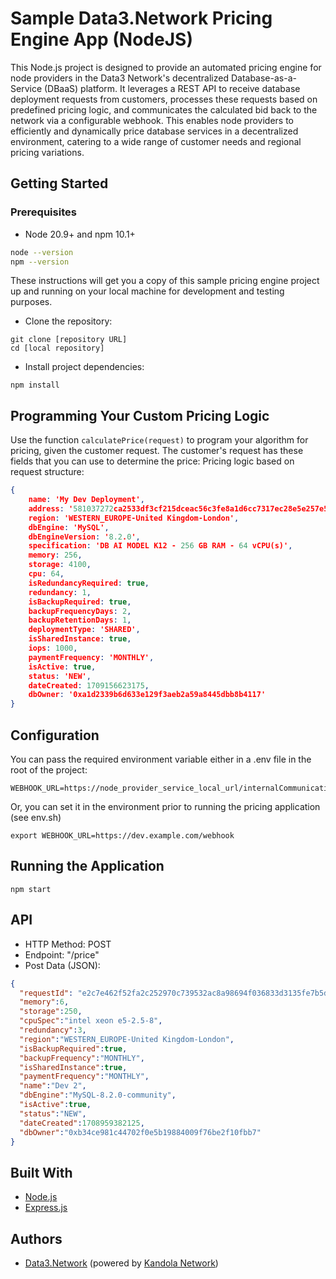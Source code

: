 # Sample Data3.Network Pricing Engine App (NodeJS)

This Node.js project is designed to provide an automated pricing engine for node providers in the Data3 Network's decentralized Database-as-a-Service (DBaaS) platform. It leverages a REST API to receive database deployment requests from customers, processes these requests based on predefined pricing logic, and communicates the calculated bid back to the network via a configurable webhook. This enables node providers to efficiently and dynamically price database services in a decentralized environment, catering to a wide range of customer needs and regional pricing variations.
## Getting Started

### Prerequisites
* Node 20.9+ and npm 10.1+

```bash
node --version
npm --version
```

These instructions will get you a copy of this sample pricing engine project up and running on your local machine for development and testing purposes.
* Clone the repository:
```shell
git clone [repository URL]
cd [local repository]
```
* Install project dependencies:
```shell
npm install
```

## Programming Your Custom Pricing Logic
Use the function `calculatePrice(request)` to program your algorithm for pricing, given the customer request.
The customer's request has these fields that you can use to determine the price:
Pricing logic based on request structure:
```json
{
    name: 'My Dev Deployment',
    address: '581037272ca2533df3cf215dceac56c3fe8a1d6cc7317ec28e5e257e556ed056',
    region: 'WESTERN_EUROPE-United Kingdom-London',
    dbEngine: 'MySQL',
    dbEngineVersion: '8.2.0',
    specification: 'DB AI MODEL K12 - 256 GB RAM - 64 vCPU(s)',
    memory: 256,
    storage: 4100,
    cpu: 64,
    isRedundancyRequired: true,
    redundancy: 1,
    isBackupRequired: true,
    backupFrequencyDays: 2,
    backupRetentionDays: 1,
    deploymentType: 'SHARED',
    isSharedInstance: true,
    iops: 1000,
    paymentFrequency: 'MONTHLY',
    isActive: true,
    status: 'NEW',
    dateCreated: 1709156623175,
    dbOwner: '0xa1d2339b6d633e129f3aeb2a59a8445dbb8b4117'
}
```

## Configuration
You can pass the required environment variable either in a .env file in the root of the project:

```shell
WEBHOOK_URL=https://node_provider_service_local_url/internalCommunication/responseForProposal
```

Or, you can set it in the environment prior to running the pricing application (see env.sh)
```shell
export WEBHOOK_URL=https://dev.example.com/webhook
```


## Running the Application
```shell
npm start
```

## API
* HTTP Method: POST
* Endpoint: "/price"
* Post Data (JSON):
```json
{
  "requestId": "e2c7e462f52fa2c252970c739532ac8a98694f036833d3135fe7b5dea97c4718",
  "memory":6,
  "storage":250,
  "cpuSpec":"intel xeon e5-2.5-8",
  "redundancy":3,
  "region":"WESTERN_EUROPE-United Kingdom-London",
  "isBackupRequired":true,
  "backupFrequency":"MONTHLY",
  "isSharedInstance":true,
  "paymentFrequency":"MONTHLY",
  "name":"Dev 2",
  "dbEngine":"MySQL-8.2.0-community",
  "isActive":true,
  "status":"NEW",
  "dateCreated":1708959382125,
  "dbOwner":"0xb34ce981c44702f0e5b19884009f76be2f10fbb7"
}
```

## Built With
* [Node.js](https://nodejs.org/) 
* [Express.js](https://expressjs.com/)

## Authors
* [Data3.Network](https://data3.network/) (powered by [Kandola Network](https://kandola.network/))
